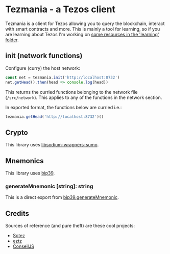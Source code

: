 # Tezmania - a Tezos client

Tezmania is a client for Tezos allowing you to query the blockchain, interact with smart contracts and more. This is mainly a tool for learning, so if you are learning about Tezos I'm working on [some resources in the 'learning' folder](/learning/README.md).

## init (network functions)

Configure (curry) the host network:

```js
const net = tezmania.init('http://localhost:8732')
net.getHead().then(head => console.log(head))
```

This returns the curried functions belonging to the network file (`/src/network`). This applies to any of the functions in the network section.

In exported format, the functions below are curried i.e.:

```js
tezmania.getHead('http://localhost:8732')()
```

## Crypto

This library uses [libsodium-wrappers-sumo](https://www.npmjs.com/package/libsodium-wrappers-sumo).

## Mnemonics

This library uses [bip39](https://github.com/bitcoinjs/bip39).

### generateMnemonic [string]: string

This is a direct export from [bip39.generateMnemonic](https://github.com/bitcoinjs/bip39).

## Credits

Sources of reference (and pure theft) are these cool projects:

- [Sotez](https://github.com/AndrewKishino/sotez)
- [eztz](https://github.com/TezTech/eztz)
- [ConseilJS](https://github.com/Cryptonomic/ConseilJS)
